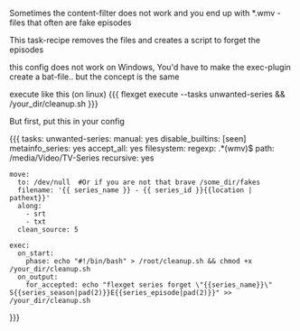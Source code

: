 Sometimes the content-filter does not work and you end up with *.wmv -files that often are fake episodes

This task-recipe removes the files and creates a script to forget the episodes

this config does not work on Windows, You'd have to make the exec-plugin create a bat-file.. but the concept is the same

execute like this (on linux)
{{{
flexget execute --tasks unwanted-series && /your_dir/cleanup.sh
}}}

But first, put this in your config

{{{
tasks:
  unwanted-series:
    manual: yes
    disable_builtins: [seen]
    metainfo_series: yes
    accept_all: yes
    filesystem:
      regexp: .*(wmv)$
      path: /media/Video/TV-Series
      recursive: yes

    move:
      to: /dev/null  #Or if you are not that brave /some_dir/fakes
      filename: '{{ series_name }} - {{ series_id }}{{location | pathext}}'
      along:
        - srt
        - txt
      clean_source: 5

    exec:
      on_start:
        phase: echo "#!/bin/bash" > /root/cleanup.sh && chmod +x /your_dir/cleanup.sh
      on_output:
        for_accepted: echo "flexget series forget \"{{series_name}}\" S{{series_season|pad(2)}}E{{series_episode|pad(2)}}" >> /your_dir/cleanup.sh
}}}